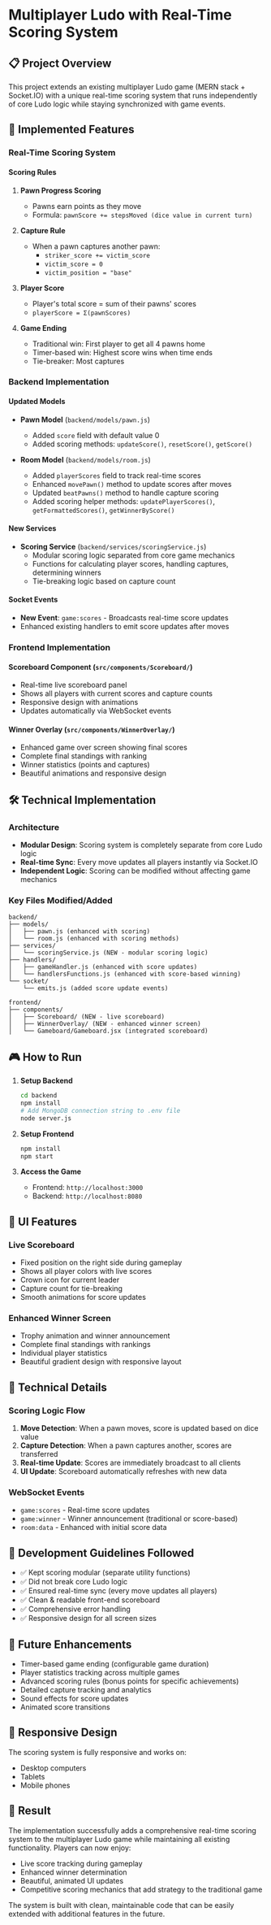 # Multiplayer Ludo with Real-Time Scoring System

## 📋 Project Overview

This project extends an existing multiplayer Ludo game (MERN stack + Socket.IO) with a unique real-time scoring system that runs independently of core Ludo logic while staying synchronized with game events.

## 🎯 Implemented Features

### Real-Time Scoring System

#### Scoring Rules
1. **Pawn Progress Scoring**
   - Pawns earn points as they move
   - Formula: `pawnScore += stepsMoved (dice value in current turn)`

2. **Capture Rule**
   - When a pawn captures another pawn:
     - `striker_score += victim_score`
     - `victim_score = 0`
     - `victim_position = "base"`

3. **Player Score**
   - Player's total score = sum of their pawns' scores
   - `playerScore = Σ(pawnScores)`

4. **Game Ending**
   - Traditional win: First player to get all 4 pawns home
   - Timer-based win: Highest score wins when time ends
   - Tie-breaker: Most captures

### Backend Implementation

#### Updated Models
- **Pawn Model** (`backend/models/pawn.js`)
  - Added `score` field with default value 0
  - Added scoring methods: `updateScore()`, `resetScore()`, `getScore()`

- **Room Model** (`backend/models/room.js`)
  - Added `playerScores` field to track real-time scores
  - Enhanced `movePawn()` method to update scores after moves
  - Updated `beatPawns()` method to handle capture scoring
  - Added scoring helper methods: `updatePlayerScores()`, `getFormattedScores()`, `getWinnerByScore()`

#### New Services
- **Scoring Service** (`backend/services/scoringService.js`)
  - Modular scoring logic separated from core game mechanics
  - Functions for calculating player scores, handling captures, determining winners
  - Tie-breaking logic based on capture count

#### Socket Events
- **New Event**: `game:scores` - Broadcasts real-time score updates
- Enhanced existing handlers to emit score updates after moves

### Frontend Implementation

#### Scoreboard Component (`src/components/Scoreboard/`)
- Real-time live scoreboard panel
- Shows all players with current scores and capture counts
- Responsive design with animations
- Updates automatically via WebSocket events

#### Winner Overlay (`src/components/WinnerOverlay/`)
- Enhanced game over screen showing final scores
- Complete final standings with ranking
- Winner statistics (points and captures)
- Beautiful animations and responsive design

## 🛠 Technical Implementation

### Architecture
- **Modular Design**: Scoring system is completely separate from core Ludo logic
- **Real-time Sync**: Every move updates all players instantly via Socket.IO
- **Independent Logic**: Scoring can be modified without affecting game mechanics

### Key Files Modified/Added
```
backend/
├── models/
│   ├── pawn.js (enhanced with scoring)
│   └── room.js (enhanced with scoring methods)
├── services/
│   └── scoringService.js (NEW - modular scoring logic)
├── handlers/
│   ├── gameHandler.js (enhanced with score updates)
│   └── handlersFunctions.js (enhanced with score-based winning)
└── socket/
    └── emits.js (added score update events)

frontend/
├── components/
│   ├── Scoreboard/ (NEW - live scoreboard)
│   ├── WinnerOverlay/ (NEW - enhanced winner screen)
│   └── Gameboard/Gameboard.jsx (integrated scoreboard)
```

## 🎮 How to Run

1. **Setup Backend**
   ```bash
   cd backend
   npm install
   # Add MongoDB connection string to .env file
   node server.js
   ```

2. **Setup Frontend**
   ```bash
   npm install
   npm start
   ```

3. **Access the Game**
   - Frontend: `http://localhost:3000`
   - Backend: `http://localhost:8080`

## 🎨 UI Features

### Live Scoreboard
- Fixed position on the right side during gameplay
- Shows all player colors with live scores
- Crown icon for current leader
- Capture count for tie-breaking
- Smooth animations for score updates

### Enhanced Winner Screen
- Trophy animation and winner announcement
- Complete final standings with rankings
- Individual player statistics
- Beautiful gradient design with responsive layout

## 🔧 Technical Details

### Scoring Logic Flow
1. **Move Detection**: When a pawn moves, score is updated based on dice value
2. **Capture Detection**: When a pawn captures another, scores are transferred
3. **Real-time Update**: Scores are immediately broadcast to all clients
4. **UI Update**: Scoreboard automatically refreshes with new data

### WebSocket Events
- `game:scores` - Real-time score updates
- `game:winner` - Winner announcement (traditional or score-based)
- `room:data` - Enhanced with initial score data

## 🎯 Development Guidelines Followed

- ✅ Kept scoring modular (separate utility functions)
- ✅ Did not break core Ludo logic
- ✅ Ensured real-time sync (every move updates all players)
- ✅ Clean & readable front-end scoreboard
- ✅ Comprehensive error handling
- ✅ Responsive design for all screen sizes

## 🚀 Future Enhancements

- Timer-based game ending (configurable game duration)
- Player statistics tracking across multiple games
- Advanced scoring rules (bonus points for specific achievements)
- Detailed capture tracking and analytics
- Sound effects for score updates
- Animated score transitions

## 📱 Responsive Design

The scoring system is fully responsive and works on:
- Desktop computers
- Tablets
- Mobile phones

## 🎉 Result

The implementation successfully adds a comprehensive real-time scoring system to the multiplayer Ludo game while maintaining all existing functionality. Players can now enjoy:

- Live score tracking during gameplay
- Enhanced winner determination
- Beautiful, animated UI updates
- Competitive scoring mechanics that add strategy to the traditional game

The system is built with clean, maintainable code that can be easily extended with additional features in the future.